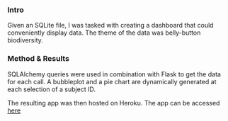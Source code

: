 ### Intro

Given an SQLite file, I was tasked with creating a dashboard that could conveniently display data. The theme of the data was belly-button biodiversity.

### Method & Results

SQLAlchemy queries were used in combination with Flask to get the data for each call. A bubbleplot and a pie chart are dynamically generated at each selection of a subject ID.

The resulting app was then hosted on Heroku. The app can be accessed [here](https://biodiversityforucb.herokuapp.com/)
